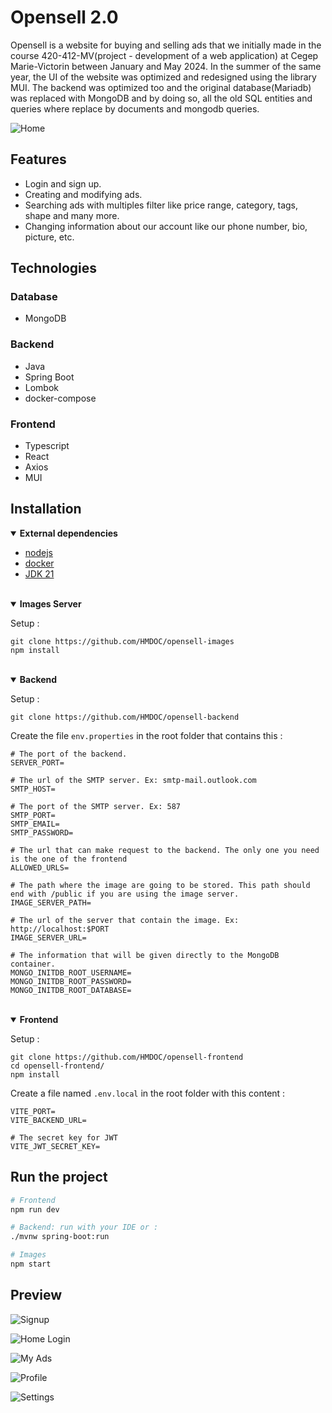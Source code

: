 # Opensell 2.0

Opensell is a website for buying and selling ads that we initially made in the course 420-412-MV(project - development of a web application) at Cegep Marie-Victorin between January and May 2024. In the summer of the same year, the UI of the website was optimized and redesigned using the library MUI. The backend was optimized too and the original database(Mariadb) was replaced with MongoDB and by doing so, all the old SQL entities and queries where replace by documents and mongodb queries.  

<!-- Need to put some icon that give info -->
![Home ](./src/main/resources/markdown-images/cover.png)

## Features

- Login and sign up.
- Creating and modifying ads.
- Searching ads with multiples filter like price range, category, tags, shape and many more.
- Changing information about our account like our phone number, bio, picture, etc.

## Technologies

### Database

- MongoDB

### Backend

- Java
- Spring Boot
- Lombok
- docker-compose

### Frontend

- Typescript
- React
- Axios
- MUI

## Installation
<!-- Dependencies -->
<details open><summary><b>External dependencies</b></summary>

- [nodejs](https://nodejs.org/en/download/prebuilt-installer)
- [docker](https://www.docker.com/get-started/)
- [JDK 21](https://www.oracle.com/ca-en/java/technologies/downloads/#java21)

</details>
<br />

<!-- Images section -->
<details open><summary><b>Images Server</b></summary>

Setup :
```shell
git clone https://github.com/HMDOC/opensell-images
npm install
```

</details>
<br />

<!-- Backend section -->
<details open><summary><b>Backend</b></summary>

Setup :
```
git clone https://github.com/HMDOC/opensell-backend
```

Create the file `env.properties` in the root folder that contains this :
```properties
# The port of the backend.
SERVER_PORT=

# The url of the SMTP server. Ex: smtp-mail.outlook.com
SMTP_HOST=

# The port of the SMTP server. Ex: 587
SMTP_PORT=
SMTP_EMAIL=
SMTP_PASSWORD=

# The url that can make request to the backend. The only one you need is the one of the frontend
ALLOWED_URLS=

# The path where the image are going to be stored. This path should end with /public if you are using the image server.
IMAGE_SERVER_PATH=

# The url of the server that contain the image. Ex: http://localhost:$PORT
IMAGE_SERVER_URL=

# The information that will be given directly to the MongoDB container.
MONGO_INITDB_ROOT_USERNAME=
MONGO_INITDB_ROOT_PASSWORD=
MONGO_INITDB_ROOT_DATABASE=
```
</details>
<br />

<!-- Frontend section -->
<details open><summary><b>Frontend</b></summary>

Setup :
```
git clone https://github.com/HMDOC/opensell-frontend
cd opensell-frontend/
npm install
```

Create a file named `.env.local` in the root folder with this content :
```properties
VITE_PORT=
VITE_BACKEND_URL=

# The secret key for JWT
VITE_JWT_SECRET_KEY=
```
</details>

## Run the project

```sh
# Frontend
npm run dev

# Backend: run with your IDE or :
./mvnw spring-boot:run

# Images
npm start
```

## Preview

![Signup](./src/main/resources/markdown-images/signup.png)

![Home Login](./src/main/resources/markdown-images/home.png)

![My Ads](./src/main/resources/markdown-images/my-ads.png)

![Profile](./src/main/resources/markdown-images/profile.png)

![Settings](./src/main/resources/markdown-images/settings.png)
